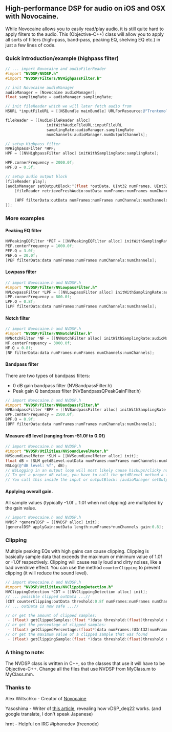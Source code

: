 ## High-performance DSP for audio on iOS and OSX with Novocaine.

While Novocaine allows you to easily read/play audio, it is still quite hard to apply filters to the audio. This (Objective-C++) class will allow you to apply all sorts of filters (high-pass, band-pass, peaking EQ, shelving EQ etc.) in just a few lines of code.

### Quick introduction/example (highpass filter)
``` objective-c
// ... import Novocaine and audioFilerReader
#import "NVDSP/NVDSP.h"
#import "NVDSP/Filters/NVHighpassFilter.h"

// init Novocaine audioManager
audioManager = [Novocaine audioManager];
float samplingRate = audioManager.samplingRate;

// init fileReader which we will later fetch audio from
NSURL *inputFileURL = [[NSBundle mainBundle] URLForResource:@"Trentemoller-Miss-You" withExtension:@"mp3"];

fileReader = [[AudioFileReader alloc] 
                  initWithAudioFileURL:inputFileURL 
                  samplingRate:audioManager.samplingRate
                  numChannels:audioManager.numOutputChannels];

// setup Highpass filter
NVHighpassFilter *HPF;
HPF = [[NVHighpassFilter alloc] initWithSamplingRate:samplingRate];

HPF.cornerFrequency = 2000.0f;
HPF.Q = 0.5f;

// setup audio output block
[fileReader play];
[audioManager setOutputBlock:^(float *outData, UInt32 numFrames, UInt32 numChannels) {
    [fileReader retrieveFreshAudio:outData numFrames:numFrames numChannels:numChannels];
    
    [HPF filterData:outData numFrames:numFrames numChannels:numChannels];
}];
```

### More examples
#### Peaking EQ filter
``` objective-c
NVPeakingEQFilter *PEF = [[NVPeakingEQFilter alloc] initWithSamplingRate:audioManager.samplingRate];
PEF.centerFrequency = 1000.0f;
PEF.Q = 3.0f;
PEF.G = 20.0f;
[PEF filterData:data numFrames:numFrames numChannels:numChannels];
```

#### Lowpass filter
``` objective-c
// import Novocaine.h and NVDSP.h
#import "NVDSP/Filter/NVLowpassFilter.h"
NVLowpassFilter *LPF = [[NVLowpassFilter alloc] initWithSamplingRate:audioManager.samplingRate];
LPF.cornerFrequency = 800.0f;
LPF.Q = 0.8f;
[LPF filterData:data numFrames:numFrames numChannels:numChannels];
```

#### Notch filter
``` objective-c
// import Novocaine.h and NVDSP.h
#import "NVDSP/Filter/NVNotchFilter.h"
NVNotchFilter *NF = [[NVNotchFilter alloc] initWithSamplingRate:audioManager.samplingRate];
NF.centerFrequency = 3000.0f;
NF.Q = 0.8f;
[NF filterData:data numFrames:numFrames numChannels:numChannels];
```

#### Bandpass filter
There are two types of bandpass filters:
- 0 dB gain bandpass filter (NVBandpassFilter.h)
- Peak gain Q bandpass filter (NVBandpassQPeakGainFilter.h)
``` objective-c
// import Novocaine.h and NVDSP.h
#import "NVDSP/Filter/NVBandpassFilter.h"
NVBandpassFilter *BPF = [[NVBandpassFilter alloc] initWithSamplingRate:audioManager.samplingRate];
BPF.centerFrequency = 2500.0f;
BPF.Q = 0.9f;
[BPF filterData:data numFrames:numFrames numChannels:numChannels];
```

#### Measure dB level (ranging from -51.0f to 0.0f)
``` objective-c
// import Novocaine.h and NVDSP.h
#import "NVDSP/Utilities/NVSoundLevelMeter.h"
NVSoundLevelMeter *SLM = [[NVSoundLevelMeter alloc] init];
float dB = [SLM getdBLevel:outData numFrames:numFrames numChannels:numChannels];
NSLog(@"dB level: %f", dB);
// NSLogging in an output loop will most likely cause hickups/clicky noises, but it does log the dB level!
// To get a proper dB value, you have to call the getdBLevel method a few times (it has memory of previous values)
// You call this inside the input or outputBlock: [audioManager setOutputBlock:^...
```

#### Applying overall gain. 
All sample values (typically -1.0f .. 1.0f when not clipping) are multiplied by the gain value.
``` objective-c
// import Novocaine.h and NVDSP.h
NVDSP *generalDSP = [[NVDSP alloc] init];
[generalDSP applyGain:outData length:numFrames*numChannels gain:0.8];
```

### Clipping
Multiple peaking EQs with high gains can cause clipping. Clipping is basically sample data that exceeds the maximum or minimum value of 1.0f or -1.0f respectively. Clipping will cause really loud and dirty noises, like a bad overdrive effect. You can use the method `counterClipping` to prevent clipping (it will reduce the sound level).

``` objective-c
// import Novocaine.h and NVDSP.h
#import "NVDSP/Utilities/NVClippingDetection.h"
NVClippingDetection *CDT = [[NVClippingDetection alloc] init];
// ... possible clipped outData ...//
[CDT counterClipping:outData threshold:0.8f numFrames:numFrames numChannels:numChannels];
// ... outData is now safe ...//

// or get the amount of clipped samples:
 - (float) getClippedSamples:(float *)data threshold:(float)threshold numFrames:(UInt32)numFrames numChannels:(UInt32)numChannels;
// or get the percentage of clipped samples:
 - (float) getClippedPercentage:(float*)data numFrames:(UInt32)numFrames numChannels:(UInt32)numChannels;
// or get the maximum value of a clipped sample that was found
 - (float) getClippingSample:(float *)data threshold:(float)threshold numFrames:(UInt32)numFrames numChannels:(UInt32)numChannels;
```

### A thing to note: 
The NVDSP class is written in C++, so the classes that use it will have to be Objective-C++. Change all the files that use NVDSP from MyClass.m to MyClass.mm.

### Thanks to
Alex Wiltschko - Creator of [Novocaine](http://alexbw.github.com/novocaine/)

Yasoshima - Writer of [this article](http://objective-audio.jp/2008/02/biquad-filter.html), revealing how vDSP_deq22 works. (and google translate, I don't speak Japanese)

hrnt - Helpful on IRC #iphonedev (freenode)